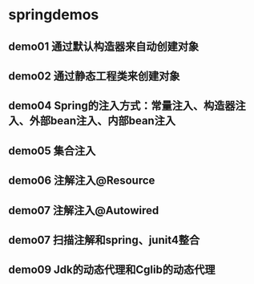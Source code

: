 # springdemos

## demo01 通过默认构造器来自动创建对象

## demo02 通过静态工程类来创建对象

## demo04 Spring的注入方式：常量注入、构造器注入、外部bean注入、内部bean注入

## demo05 集合注入

## demo06 注解注入@Resource

## demo07 注解注入@Autowired

## demo07 扫描注解和spring、junit4整合

## demo09 Jdk的动态代理和Cglib的动态代理




